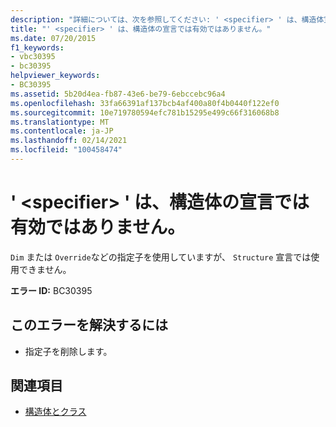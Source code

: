 ```yaml
---
description: "詳細については、次を参照してください: ' <specifier> ' は、構造体宣言では有効ではありません"
title: "' <specifier> ' は、構造体の宣言では有効ではありません。"
ms.date: 07/20/2015
f1_keywords:
- vbc30395
- bc30395
helpviewer_keywords:
- BC30395
ms.assetid: 5b20d4ea-fb87-43e6-be79-6ebccebc96a4
ms.openlocfilehash: 33fa66391af137bcb4af400a80f4b0440f122ef0
ms.sourcegitcommit: 10e719780594efc781b15295e499c66f316068b8
ms.translationtype: MT
ms.contentlocale: ja-JP
ms.lasthandoff: 02/14/2021
ms.locfileid: "100458474"
---
```

# <a name="specifier-is-not-valid-on-a-structure-declaration"></a>' \<specifier> ' は、構造体の宣言では有効ではありません。

`Dim` または `Override`などの指定子を使用していますが、 `Structure` 宣言では使用できません。  
  
 **エラー ID:** BC30395  
  
## <a name="to-correct-this-error"></a>このエラーを解決するには  
  
- 指定子を削除します。  
  
## <a name="see-also"></a>関連項目

- [構造体とクラス](../programming-guide/language-features/data-types/structures-and-classes.md)
